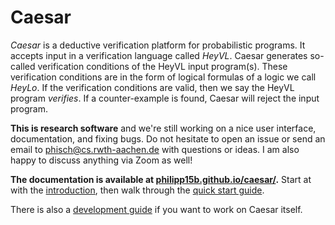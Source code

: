 # Caesar

_Caesar_ is a deductive verification platform for probabilistic programs.
It accepts input in a verification language called _HeyVL_.
Caesar generates so-called verification conditions of the HeyVL input program(s).
These verification conditions are in the form of logical formulas of a logic we call _HeyLo_.
If the verification conditions are valid, then we say the HeyVL program _verifies_.
If a counter-example is found, Caesar will reject the input program.

**This is research software** and we're still working on a nice user interface, documentation, and fixing bugs.
Do not hesitate to open an issue or send an email to phisch@cs.rwth-aachen.de with questions or ideas.
I am also happy to discuss anything via Zoom as well!

**The documentation is available at [philipp15b.github.io/caesar/](https://philipp15b.github.io/caesar/).**
Start at with the [introduction](https://philipp15b.github.io/caesar/), then walk through the [quick start guide](https://philipp15b.github.io/caesar/quickstart.html).

There is also a [development guide](https://philipp15b.github.io/caesar/devguide.html) if you want to work on Caesar itself.
